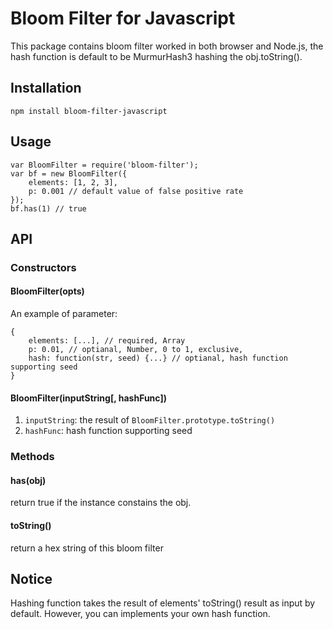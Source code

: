 # Bloom Filter for Javascript

This package contains bloom filter worked in both browser and Node.js, the hash function is default to be MurmurHash3 hashing the obj.toString().

## Installation

    npm install bloom-filter-javascript

## Usage

    var BloomFilter = require('bloom-filter');
    var bf = new BloomFilter({
        elements: [1, 2, 3],
        p: 0.001 // default value of false positive rate
    });
    bf.has(1) // true

## API

### Constructors

#### BloomFilter(opts)

An example of parameter:

    {
        elements: [...], // required, Array
        p: 0.01, // optianal, Number, 0 to 1, exclusive,
        hash: function(str, seed) {...} // optianal, hash function supporting seed
    }

#### BloomFilter(inputString[, hashFunc])

1. `inputString`: the result of `BloomFilter.prototype.toString()`
2. `hashFunc`: hash function supporting seed

### Methods

#### has(obj)

return true if the instance constains the obj.

#### toString()

return a hex string of this bloom filter

## Notice

Hashing function takes the result of elements' toString() result as input by default. However, you can implements your own hash function.


